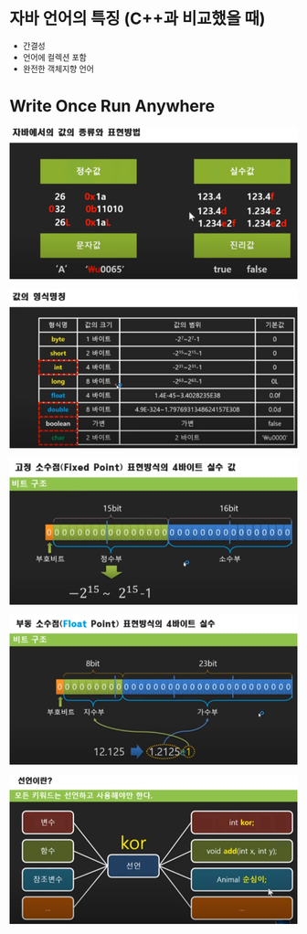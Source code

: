 # 자바 언어의 특징 (C++과 비교했을 때)
- 간결성
- 언어에 컬렉션 포함
- 완전한 객체지향 언어

# Write Once Run Anywhere

![1](./image/1.png)

![2](./image/2.png)

![3](./image/3.png)

![4](./image/4.png)

![5](./image/5.png)
